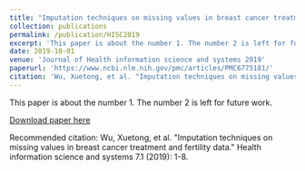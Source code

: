```yaml
---
title: "Imputation techniques on missing values in breast cancer treatment and fertility data"
collection: publications
permalink: /publication/HISC2019
excerpt: 'This paper is about the number 1. The number 2 is left for future work.'
date: 2019-10-01
venue: 'Journal of Health information science and systems 2019'
paperurl: 'https://www.ncbi.nlm.nih.gov/pmc/articles/PMC6775181/'
citation: 'Wu, Xuetong, et al. "Imputation techniques on missing values in breast cancer treatment and fertility data." Health information science and systems 7.1 (2019): 1-8.'
---
```

This paper is about the number 1. The number 2 is left for future work.

[Download paper here](https://www.ncbi.nlm.nih.gov/pmc/articles/PMC6775181/pdf/13755_2019_Article_82.pdf)

Recommended citation: Wu, Xuetong, et al. "Imputation techniques on missing values in breast cancer treatment and fertility data." Health information science and systems 7.1 (2019): 1-8.